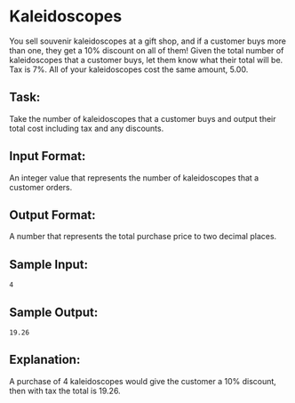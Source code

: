 # Kaleidoscopes

You sell souvenir kaleidoscopes at a gift shop, and if a customer buys more than one, they get a 10% discount on all of them!
Given the total number of kaleidoscopes that a customer buys, let them know what their total will be. Tax is 7%. All of your kaleidoscopes cost the same amount, 5.00.

## Task: 
Take the number of kaleidoscopes that a customer buys and output their total cost including tax and any discounts.

## Input Format: 
An integer value that represents the number of kaleidoscopes that a customer orders.

## Output Format: 
A number that represents the total purchase price to two decimal places.

## Sample Input: 
```
4
```

## Sample Output: 
```
19.26
```

## Explanation: 
A purchase of 4 kaleidoscopes would give the customer a 10% discount, then with tax the total is 19.26.
